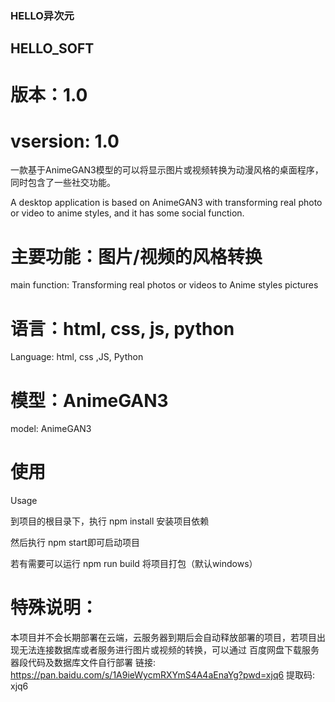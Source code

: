 ### HELLO异次元
## HELLO_SOFT
# 版本：1.0
# vsersion: 1.0



一款基于AnimeGAN3模型的可以将显示图片或视频转换为动漫风格的桌面程序，同时包含了一些社交功能。



A desktop application is based on AnimeGAN3 with transforming real photo or video to anime styles, and it has some social function.



# 主要功能：图片/视频的风格转换



main function:  Transforming real photos or videos to Anime styles pictures



# 语言：html, css, js, python



Language:  html, css ,JS, Python



# 模型：AnimeGAN3



model:  AnimeGAN3



# 使用
Usage



到项目的根目录下，执行
npm install 
安装项目依赖



然后执行
npm start即可启动项目



若有需要可以运行
npm run build 将项目打包（默认windows）


# 特殊说明：
本项目并不会长期部署在云端，云服务器到期后会自动释放部署的项目，若项目出现无法连接数据库或者服务进行图片或视频的转换，可以通过
百度网盘下载服务器段代码及数据库文件自行部署
链接: https://pan.baidu.com/s/1A9ieWycmRXYmS4A4aEnaYg?pwd=xjq6 提取码: xjq6 
